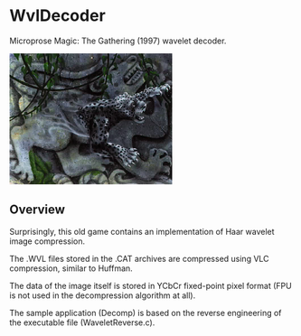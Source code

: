 # WvlDecoder

Microprose Magic: The Gathering (1997) wavelet decoder.

![Aswan Jaguar](/images/0868.bmp)

## Overview

Surprisingly, this old game contains an implementation of Haar wavelet image compression.

The .WVL files stored in the .CAT archives are compressed using VLC compression, similar to Huffman.

The data of the image itself is stored in YCbCr fixed-point pixel format (FPU is not used in the decompression algorithm at all).

The sample application (Decomp) is based on the reverse engineering of the executable file (WaveletReverse.c).
